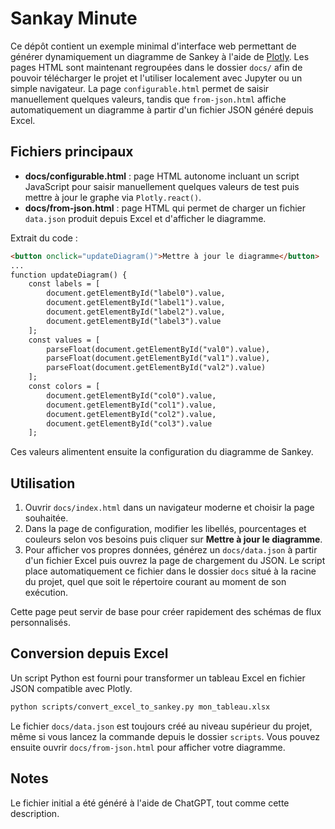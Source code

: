 # Sankay Minute

Ce dépôt contient un exemple minimal d'interface web permettant de générer dynamiquement un diagramme de Sankey à l'aide de [Plotly](https://plotly.com/javascript/sankey-diagrams/). Les pages HTML sont maintenant regroupées dans le dossier `docs/` afin de pouvoir télécharger le projet et l'utiliser localement avec Jupyter ou un simple navigateur. La page `configurable.html` permet de saisir manuellement quelques valeurs, tandis que `from-json.html` affiche automatiquement un diagramme à partir d'un fichier JSON généré depuis Excel.

## Fichiers principaux

- **docs/configurable.html** : page HTML autonome incluant un script JavaScript pour saisir manuellement quelques valeurs de test puis mettre à jour le graphe via `Plotly.react()`.
- **docs/from-json.html** : page HTML qui permet de charger un fichier `data.json` produit depuis Excel et d'afficher le diagramme.

Extrait du code :
```html
<button onclick="updateDiagram()">Mettre à jour le diagramme</button>
...
function updateDiagram() {
    const labels = [
        document.getElementById("label0").value,
        document.getElementById("label1").value,
        document.getElementById("label2").value,
        document.getElementById("label3").value
    ];
    const values = [
        parseFloat(document.getElementById("val0").value),
        parseFloat(document.getElementById("val1").value),
        parseFloat(document.getElementById("val2").value)
    ];
    const colors = [
        document.getElementById("col0").value,
        document.getElementById("col1").value,
        document.getElementById("col2").value,
        document.getElementById("col3").value
    ];
```

Ces valeurs alimentent ensuite la configuration du diagramme de Sankey.

## Utilisation

1. Ouvrir `docs/index.html` dans un navigateur moderne et choisir la page souhaitée.
2. Dans la page de configuration, modifier les libellés, pourcentages et couleurs selon vos besoins puis cliquer sur **Mettre à jour le diagramme**.
3. Pour afficher vos propres données, générez un `docs/data.json` à partir d'un fichier Excel puis ouvrez la page de chargement du JSON. Le script place automatiquement ce fichier dans le dossier `docs` situé à la racine du projet, quel que soit le répertoire courant au moment de son exécution.

Cette page peut servir de base pour créer rapidement des schémas de flux personnalisés.

## Conversion depuis Excel

Un script Python est fourni pour transformer un tableau Excel en fichier JSON compatible avec Plotly.

```bash
python scripts/convert_excel_to_sankey.py mon_tableau.xlsx
```

Le fichier `docs/data.json` est toujours créé au niveau supérieur du projet, même si vous lancez la commande depuis le dossier `scripts`. Vous pouvez ensuite ouvrir `docs/from-json.html` pour afficher votre diagramme.

## Notes

Le fichier initial a été généré à l'aide de ChatGPT, tout comme cette description.
